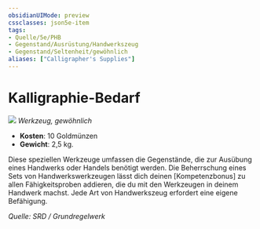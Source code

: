 ```yaml
---
obsidianUIMode: preview
cssclasses: json5e-item
tags:
- Quelle/5e/PHB
- Gegenstand/Ausrüstung/Handwerkszeug
- Gegenstand/Seltenheit/gewöhnlich
aliases: ["Calligrapher's Supplies"]
---
```

# Kalligraphie-Bedarf
![](../../../99%20-%20Setup/Files/Bildersammlung/Symbolik/Gegenstände.webp#token)
*Werkzeug, gewöhnlich*  

- **Kosten**: 10 Goldmünzen
- **Gewicht**: 2,5 kg.

Diese speziellen Werkzeuge umfassen die Gegenstände, die zur Ausübung eines Handwerks oder Handels benötigt werden. Die Beherrschung eines Sets von Handwerkswerkzeugen lässt dich deinen [Kompetenzbonus] zu allen Fähigkeitsproben addieren, die du mit den Werkzeugen in deinem Handwerk machst. Jede Art von Handwerkszeug erfordert eine eigene Befähigung.

*Quelle: SRD / Grundregelwerk*